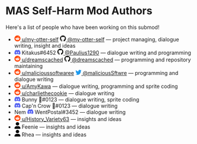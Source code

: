 # MAS Self-Harm Mod Authors

Here's a list of people who have been working on this submod!

* [<img width="16" src=".github/icons/reddit.svg"> u/my-otter-self](https://reddit.com/u/my-otter-self)
   [<img width="16" src=".github/icons/github.svg"> @my-otter-self](https://github.com/my-otter-self)
  — project managing, dialogue writing, insight and ideas
* <img width="16" src=".github/icons/discord.svg"> Kitakus#6452
   [<img width="16" src=".github/icons/github.svg"> @Paulius1290](https://github.com/Paulius1290)
  — dialogue writing and programming
* [<img width="16" src=".github/icons/reddit.svg"> u/dreamscached](https://reddit.com/u/dreamscached)
   [<img width="16" src=".github/icons/github.svg"> @dreamscached](https://github.com/dreamscached)
  — programming and repository maintaining
* [<img width="16" src=".github/icons/reddit.svg"> u/malicioussoftwaree](https://reddit.com/u/malicioussoftwaree)
   [<img width="16" src=".github/icons/twitter.svg"> @maliciousSftwre](https://twitter.com/maliciousSftwre)
  — programming and dialogue writing
* [<img width="16" src=".github/icons/reddit.svg"> u/AmyKawa](https://reddit.com/u/AmyKawa)
  — dialogue writing, programming and sprite coding
* [<img width="16" src=".github/icons/reddit.svg"> u/charliethecookie](https://reddit.com/u/charliethecookie)
  — dialogue writing
* <img width="16" src=".github/icons/discord.svg"> Bunny 🌈#0123
  — dialogue writing, sprite coding
* <img width="16" src=".github/icons/discord.svg"> Cap'n Crow 🌈#0123
  — dialogue writing
* Nem <img width="16" src=".github/icons/discord.svg"> WentPostal#3452
  — dialogue writing
* [<img width="16" src=".github/icons/reddit.svg"> u/History_Variety63](https://reddit.com/u/History_Variety63)
  — insights and ideas
* <img width="16" src=".github/icons/user.svg"> Feenie
  — insights and ideas
* <img width="16" src=".github/icons/user.svg"> Rhea
  — insights and ideas
